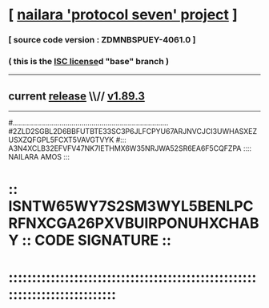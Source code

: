 
# [ [nailara 'protocol seven' project](http://nailara.network/) ]

### [ source code version : ZDMNBSPUEY-4061.0 ]

### ( this is the [ISC license](license)d "base" branch )
---
## current [release](https://github.com/nailara-technologies/protocol-7/releases) \\\\// [v1.89.3](https://github.com/nailara-technologies/protocol-7/releases/tag/v1.89.3)
---

#.............................................................................
#2ZLD2SGBL2D6BBFUTBTE33SC3P6JLFCPYU67ARJNVCJCI3UWHASXEZUSXZQFGPL5FCXT5VAVGTVYK
#::: A3N4XCLB32EFVFV47NK7IETHMX6W35NRJWA52SR6EA6F5CQFZPA :::: NAILARA AMOS :::
# :: ISNTW65WY7S2SM3WYL5BENLPCRFNXCGA26PXVBUIRPONUHXCHABY :: CODE SIGNATURE ::
# ::::::::::::::::::::::::::::::::::::::::::::::::::::::::::::::::::::::::::::
